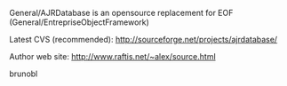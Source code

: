 General/AJRDatabase is an opensource replacement for EOF (General/EntrepriseObjectFramework)

Latest CVS (recommended): http://sourceforge.net/projects/ajrdatabase/

Author web site: http://www.raftis.net/~alex/source.html

brunobl